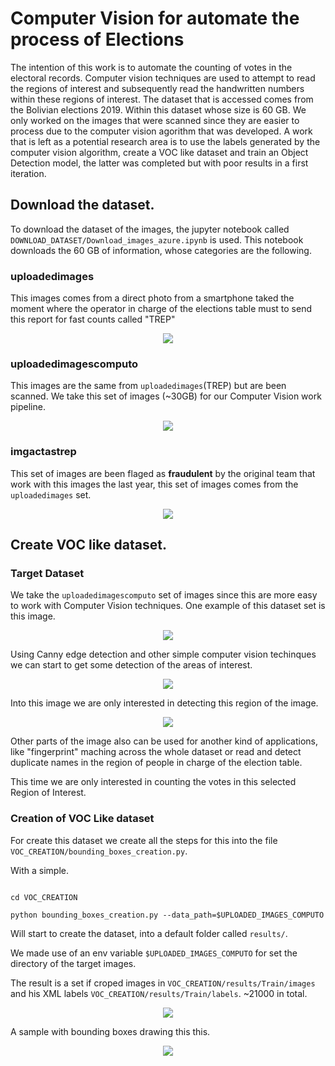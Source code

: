# Computer Vision for automate the process of Elections

The intention of this work is to automate the counting of votes in the electoral records. Computer vision techniques are used to attempt to read the regions of interest and subsequently read the handwritten numbers within these regions of interest. The dataset that is accessed comes from the Bolivian elections 2019. Within this dataset whose size is 60 GB. We only worked on the images that were scanned since they are easier to process due to the computer vision agorithm that was developed. A work that is left as a potential research area is to use the labels generated by the computer vision algorithm, create a VOC like dataset and train an Object Detection model, the latter was completed but with poor results in a first iteration.


## Download the dataset.

To download the dataset of the images, the jupyter notebook called `DOWNLOAD_DATASET/Download_images_azure.ipynb` is used. This notebook downloads the 60 GB of information, whose categories are the following.

### uploadedimages

This images comes from a direct photo from a smartphone taked the moment where the operator in charge of the elections table must to send this report for fast counts called "TREP"


<div style="text-align:center"><img src ="https://raw.githubusercontent.com/stanlee321/elecciones2019-bolivia-microsoft-azure-udacity-project/master/DOWNLOAD_DATASET/dataset_uploadedimages.png" /></div>


### uploadedimagescomputo

This images are the same from `uploadedimages`(TREP) but are been scanned. We take this set of images (~30GB)  for our Computer Vision work pipeline.

<div style="text-align:center"><img src ="https://raw.githubusercontent.com/stanlee321/elecciones2019-bolivia-microsoft-azure-udacity-project/master/DOWNLOAD_DATASET/dataset_uploadedimagescomputo.png" /></div>


### imgactastrep

This set of images are been flaged as **fraudulent** by the original team that work with this images the last year, this set of images comes from the `uploadedimages` set.

<div style="text-align:center"><img src ="https://raw.githubusercontent.com/stanlee321/elecciones2019-bolivia-microsoft-azure-udacity-project/master/DOWNLOAD_DATASET/dataset_imgactastrep.png" /></div>


## Create VOC like dataset.


###  Target Dataset

We take the `uploadedimagescomputo` set of images since this are more easy to work with Computer Vision techniques.
One example of this dataset set is this image.

<div style="text-align:center"><img src ="https://raw.githubusercontent.com/stanlee321/elecciones2019-bolivia-microsoft-azure-udacity-project/master/DOWNLOAD_DATASET/102051.jpg" /></div>

Using Canny edge detection and other simple computer vision techinques we can start to get some detection of the areas of interest.


<div style="text-align:center"><img src ="https://raw.githubusercontent.com/stanlee321/elecciones2019-bolivia-microsoft-azure-udacity-project/master/DOWNLOAD_DATASET/h_res3.png" /></div>


Into this image we are only interested in  detecting this region of the image.

<div style="text-align:center"><img src ="https://raw.githubusercontent.com/stanlee321/elecciones2019-bolivia-microsoft-azure-udacity-project/master/DOWNLOAD_DATASET/fff888b3-f7d0-11e9-800f-c8ff28027534.jpg
" /></div>


Other parts of the image also can be used for another kind of applications, like "fingerprint" maching across the whole dataset or  read and detect duplicate names in the region of people in charge of the election table.

This time we are only interested in counting the votes in this selected Region of Interest.

###  Creation of VOC Like dataset


For create this dataset we create all the steps for this into the file `VOC_CREATION/bounding_boxes_creation.py`.

With a simple.

```terminal

cd VOC_CREATION

python bounding_boxes_creation.py --data_path=$UPLOADED_IMAGES_COMPUTO
```

Will start to create the dataset, into a default folder called `results/`.

We made use of an env variable `$UPLOADED_IMAGES_COMPUTO` for set the directory of the target images.

The result is  a set if croped images in `VOC_CREATION/results/Train/images` and his  XML labels  `VOC_CREATION/results/Train/labels`. ~21000 in total.

<div style="text-align:center"><img src ="https://raw.githubusercontent.com/stanlee321/elecciones2019-bolivia-microsoft-azure-udacity-project/master/VOC_CREATION/dataset_voc_train.png" /></div>

A sample with bounding boxes drawing this this.
<div style="text-align:center"><img src ="https://raw.githubusercontent.com/stanlee321/elecciones2019-bolivia-microsoft-azure-udacity-project/master/VOC_CREATION/fff888b3-f7d0-11e9-800f-c8ff28027534.png" /></div>
